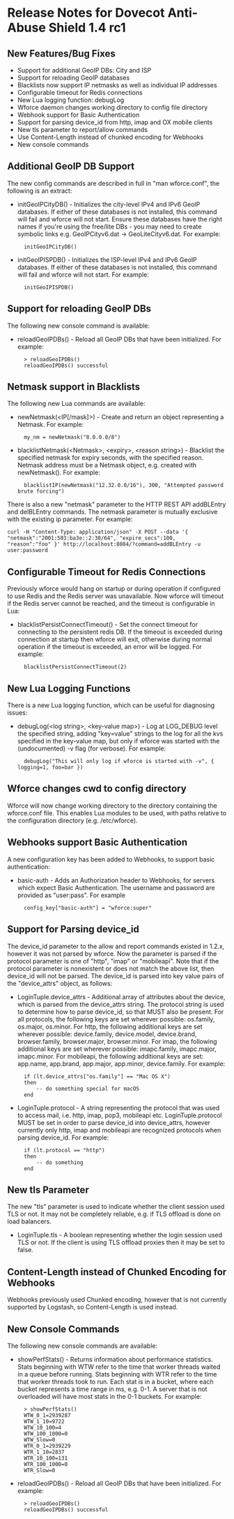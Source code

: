 # Release Notes for Dovecot Anti-Abuse Shield 1.4 rc1

New Features/Bug Fixes
------------

* Support for additional GeoIP DBs: City and ISP
* Support for reloading GeoIP databases
* Blacklists now support IP netmasks as well as individual IP addresses
* Configurable timeout for Redis connections
* New Lua logging function: debugLog
* Wforce daemon changes working directory to config file directory
* Webhook support for Basic Authentication
* Support for parsing device_id from http, imap and OX mobile clients
* New tls parameter to report/allow commands
* Use Content-Length instead of chunked encoding for Webhooks
* New console commands

Additional GeoIP DB Support
------

The new config commands are described in full in "man wforce.conf",
the following is an extract:

* initGeoIPCityDB() - Initializes the city-level IPv4 and IPv6 GeoIP
  databases. If either of these databases is not installed, this
  command will fail and wforce will not start. Ensure these databases
  have the right names if you're using the free/lite DBs - you may
  need to create symbolic links e.g. GeoIPCityv6.dat ->
  GeoLiteCityv6.dat. For example: 
  
		initGeoIPCityDB()

* initGeoIPISPDB() - Initializes the ISP-level IPv4 and IPv6 GeoIP
  databases. If either of these databases is not installed, this
  command will fail and wforce will not start. For example:
  
		initGeoIPISPDB()

Support for reloading GeoIP DBs
---------

The following new console command is available:

* reloadGeoIPDBs() - Reload all GeoIP DBs that have been
initialized. For example:

		> reloadGeoIPDBs()
		reloadGeoIPDBs() successful

Netmask support in Blacklists
-----------

The following new Lua commands are available:

* newNetmask(\<IP[/mask]\>) - Create and return an object representing
a Netmask. For example:

		my_nm = newNetmask("8.0.0.0/8")

* blacklistNetmask(\<Netmask\>, \<expiry\>, \<reason string\>) - Blacklist the
  specified netmask for expiry seconds, with the specified reason. Netmask
  address must be a Netmask object, e.g. created with newNetmask(). For example:
  
		blacklistIP(newNetmask("12.32.0.0/16"), 300, "Attempted password brute forcing")

There is also a new "netmask" parameter to the HTTP REST API
addBLEntry and delBLEntry commands. The netmask parameter is mutually
exclusive with the existing ip parameter. For example:

	curl -H "Content-Type: application/json" -X POST --data '{
    "netmask":"2001:503:ba3e::2:30/64", "expire_secs":100,
    "reason":"foo" }' http://localhost:8084/?command=addBLEntry -u user:password

Configurable Timeout for Redis Connections
-------

Previously wforce would hang on startup or during operation if
configured to use Redis and the Redis server was unavailable. Now
wforce will timeout if the Redis server cannot be reached, and the
timeout is configurable in Lua:

* blacklistPersistConnectTimeout(<timeout secs>) - Set the connect
  timeout for connecting to the persistent redis DB. If the timeout is
  exceeded during connection at startup then wforce will exit,
  otherwise during normal operation if the timeout is exceeded, an
  error will be logged. For example:

		blacklistPersistConnectTimeout(2)

New Lua Logging Functions
----------

There is a new Lua logging function, which can be useful for
diagnosing issues:

* debugLog(\<log string\>, \<key-value map\>) - Log at LOG_DEBUG level the
  specified string, adding "key=value" strings to the log for all the
  kvs specified in the key-value map, but only if wforce was started
  with the (undocumented) -v flag (for verbose). For example:
  
		debugLog("This will only log if wforce is started with -v", { logging=1, foo=bar })

Wforce changes cwd to config directory
-----------

Wforce will now change working directory to the directory containing
the wforce.conf file. This enables Lua modules to be used, with paths
relative to the configuration directory (e.g. /etc/wforce).

Webhooks support Basic Authentication
-----------

A new configuration key has been added to Webhooks, to support basic
authentication:

* basic-auth - Adds an Authorization header to Webhooks, for servers
  which expect Basic Authentication. The username and password are
  provided as "user:pass". For example

		config_key["basic-auth"] = "wforce:super"

Support for Parsing device_id
---------

The device_id parameter to the allow and report commands existed
in 1.2.x, however it was not parsed by wforce. Now the parameter is
parsed if the protocol parameter is one of "http", "imap" or
"mobileapi". Note that if the protocol parameter is nonexistent or
does not match the above list, then device_id will not be parsed. The
device_id is parsed into key value pairs of the "device_attrs" object,
as follows: 

* LoginTuple.device_attrs - Additional array of attributes about the
  device, which is parsed from the device_attrs string. The protocol
  string is used to determine how to parse device_id, so that MUST
  also be present. For all protocols, the following keys are set
  wherever possible: os.family, os.major, os.minor. For http, the
  following additional keys are set wherever possible: device.family,
  device.model, device.brand, browser.family, browser.major,
  browser.minor. For imap, the following additional keys are set
  wherever possible: imapc.family, imapc.major, imapc.minor. For
  mobileapi, the following additional keys are set: app.name,
  app.brand, app.major, app.minor, device.family. For example:

		if (lt.device_attrs["os.family"] == "Mac OS X")
		then
		    -- do something special for macOS
		end

* LoginTuple.protocol - A string representing the protocol that was
  used to access mail, i.e. http, imap, pop3, mobileapi
  etc. LoginTuple.protocol MUST be set in order to parse
  device_id into device_attrs, however currently only http, imap  and
  mobileapi are recognized protocols when parsing device_id. For
  example:

		if (lt.protocol == "http")
		then
			-- do something
		end

New tls Parameter
-----

The new "tls" parameter is used to indicate whether the client session
used TLS or not. It may not be completely reliable, e.g. if TLS
offload is done on load balancers.

* LoginTuple.tls - A boolean representing whether the login session
  used TLS or not. If the client is using TLS offload proxies then it
  may be set to false.

Content-Length instead of Chunked Encoding for Webhooks
-------

Webhooks previously used Chunked encoding, however that is not
currently supported by Logstash, so Content-Length is used instead.

New Console Commands
-----------

The following new console commands are available:

* showPerfStats() - Returns information about performance
  statistics. Stats beginning with WTW refer to the time that worker
  threads waited in a queue before running. Stats beginning with WTR
  refer to the time that worker threads took to run. Each stat is in a
  bucket, where each bucket represents a time range in ms,
  e.g. 0-1. A server that is not overloaded will have most stats in
  the 0-1 buckets. For example:

		> showPerfStats()
		WTW_0_1=2939287
		WTW_1_10=9722
		WTW_10_100=4
		WTW_100_1000=0
		WTW_Slow=0
		WTR_0_1=2939229
		WTR_1_10=2837
		WTR_10_100=131
		WTR_100_1000=0
		WTR_Slow=0

* reloadGeoIPDBs() - Reload all GeoIP DBs that have been
initialized. For example:

		> reloadGeoIPDBs()
		reloadGeoIPDBs() successful
